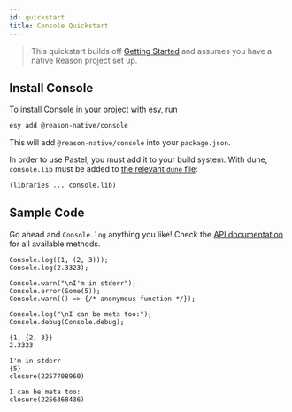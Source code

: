 ```yaml
---
id: quickstart
title: Console Quickstart
---
```


> This quickstart builds off [Getting Started](../getting-started) and assumes you have a native Reason project set up.

## Install Console

To install Console in your project with esy, run

```sh
esy add @reason-native/console
```

This will add `@reason-native/console` into your `package.json`.

In order to use Pastel, you must add it to your build system. With dune, `console.lib` must be added to [the relevant `dune` file](https://jbuilder.readthedocs.io/en/latest/dune-files.html#library-dependencies):

```lisp
(libraries ... console.lib)
```

## Sample Code

Go ahead and `Console.log` anything you like! Check the [API documentation](./api) for all available methods.

```re
Console.log((1, (2, 3)));
Console.log(2.3323);

Console.warn("\nI'm in stderr");
Console.error(Some(5));
Console.warn(() => {/* anonymous function */});

Console.log("\nI can be meta too:");
Console.debug(Console.debug);
```
```sh-stacked
{1, {2, 3}}
2.3323

I'm in stderr
{5}
closure(2257708960)

I can be meta too:
closure(2256368436)
```
